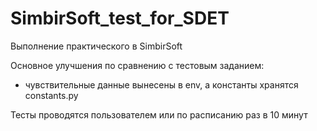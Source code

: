 # SimbirSoft_test_for_SDET
Выполнение практического в SimbirSoft

Основное улучшения по сравнению с тестовым заданием:
- чувствительные данные вынесены в env, а константы хранятся constants.py

Тесты проводятся пользователем или по расписанию раз в 10 минут
